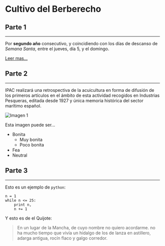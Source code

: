 # Cultivo del Berberecho

## Parte 1

***

Por **segundo año** consecutivo, y coincidiendo con los días de descanso de *Semana Santa*, entre el jueves, día 5, y el domingo.

[Leer mas...](http://www.ipacuicultura.com/noticias/en_portada/20989/cultivo_de_la_almeja_y_el_berberecho_en_las_rias_gallegas.html "Pagina Origen")

## Parte 2

***

IPAC realizará una retrospectiva de la acuicultura en forma de difusión de los primeros artículos en el ámbito de esta actividad recogidos en Industrias Pesqueras, editada desde 1927 y única memoria histórica del sector marítimo español.

![Imagen 1](http://oceanvisiongroup.com/wp-content/uploads/ALMEJA.png)

Esta imagen puede ser...

+ Bonita
	+ Muy bonita
	+ Poco bonita
+ Fea
+ Neutral

## Parte 3

***

Esto es un ejemplo de `python`: 

```
n = 1
while n <= 25: 
    print n,
    n += 1
```

Y esto es de el Quijote:

>En un lugar de la Mancha, de cuyo nombre no quiero acordarme. 
no ha mucho tiempo que vivía un hidalgo de los de lanza en 
astillero, adarga antigua, rocín flaco y galgo corredor.
